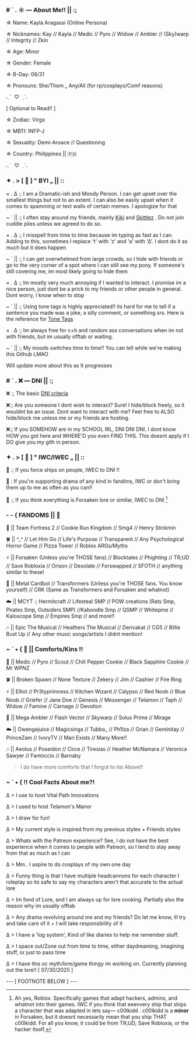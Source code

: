 ### # ` . ☀️ — About Me!! || :; 


☆ Name: Kayla Aragassi (Online Persona)

☆ Nicknames: Kay // Kayla // Medic // Pyro // Widow // Ambler // (Sky)warp // Integrity // Zkin

☆ Age: Minor 

☆ Gender: Female

☆ B-Day: 08/31

☆ Pronouns: She/Them „ Any/All (for rp/cosplays/Comf reasons)

˗ˏˋ  ♡  ˎˊ˗

[ Optional to Read!! ]

☆ Zodiac: Virgo

☆ MBTI: INFP-J

☆ Sexuality: Demi-Aroace // Questioning

☆ Country: Philippines || 🇵🇭


˗ˏˋ  ♡  ˎˊ˗


### ✦ . > [ 🔮 ] " BYI „ || :: 

× . ∆ :; I am a Dramatic-ish and Moody Person. I can get upset over the smallest things but not to an extent. I can also be easily upset when it comes to spamming or text walls of certain memes. I apologize for that

~ ` || :; I often stay around my friends, mainly [Kiki](link) and [Skittlez](link) . Do not join cuddle piles unless we agreed to do so. 

× . ∆ :; I misspell from time to time because im typing as fast as I can. Adding to this, sometimes I replace 't' with 'z' and 'a' with '∆'. I dont do it as much but it does happen

~ ` || :; I can get overwhelmed from large crowds, so I hide with friends or go to the very corner of a spot where I can still see my pony. If someone's still covering me, im most likely going to hide them 

× . ∆ :; Im mostly very much annoying if I wanted to interact. I promise im a nice person, just dont be a prick to my friends or other people in general. Dont worry, I know when to stop 

~ ` || :; Using tone tags is highly appreciated!! its hard for me to tell if a sentence you made was a joke, a silly comment, or something srs. Here is the reference for [Tone Tags](https://tonetags.carrd.co/)

× . ∆ :; Im always free for c+h and random ass conversations when im not with friends, but im usually offtab or waiting.

~ ` || :; My moods switches time to time!! You can tell while we're making this Github LMAO

Will update more about this as It progresses

### # ` . ❌ — DNI || :; 

❌ :; The basic [DNI criteria](https://basic-dni.crd.co/)

❌:; Are you someone I dont wish to interact? Sure! I hide/block freely, so it wouldnt be an issue. Dont want to interact with me? Feel free to ALSO hide/block me unless me or my friends are hosting.

❌:; If you SOMEHOW are in my SCHOOL IRL, DNI DNI DNI. I dont know HOW you got here and WHERE'D you even FIND THIS. This doesnt apply if I DO give you my gith in person.

### ✦ . > [ 🎀 ] " IWC/IWEC „ || :: 

🎀 :; If you force ships on people, IWEC to DNI !!

🎀 : If you're supporting drama of any kind in fandims, IWC or don't bring them up to me as often as you can!!

🎀 :; If you think everything is Forsaken lore or similar, IWEC to DNI [^1]

[^1]: Ah yes, Roblox. Specifically games that adapt hackers, admins, and whatnot into their games. IWC if you think that eeevvery ship that ships a character that was adapted in lets say— c00lkidd . c00lkidd is a **minor** in Forsaken, but it doesnt necessarily mean that you ship THAT c00lkidd. For all you know, it could be from TR;UD, Save Robloxia, or the hacker itself.


### - - { FANDOMS || 👑


🔫 || Team Fortress 2 // Cookie Run Kingdom // Smg4 // Henry Stickmin

🍀 || ^_^ // Let Him Go // Life's Purpose // Transparent // Any Psychological Horror Game // Pizza Tower // Roblox ARGs/Myths 

⚡ || Forsaken (Unless you're THOSE fans) // Blocktales // Phighting // TR;UD // Save Robloxia // Orison // Desolate // Forswapped // SFOTH // anything similar to these!

🤖 || Metal Cardbot // Transformers (Unless you're THOSE fans. You know yourself) // CRK (Same as Transformers and Forsaken and whatnot) 

☁️ || MCYT :; Hermitcraft // Lifesteal SMP // POW creations (Rats Smp, Pirates Smp, Outsiders SMP) //Kaboodle Smp // QSMP //  Whitepine // Kaloscope Smp // Empires Smp // and more!!

🎶 || Epic The Musical // Heathers The Musical // Derivakat // CG5 // Billie Bust Up // Any other music songs/artists I didnt mention!

### ~ ` • { 🍕 || Comforts/Kins ‼️

🔫 || Medic // Pyro // Scout // Chili Pepper Cookie // Black Sapphire Cookie // Mr WPNZ

🍀 || Broken Spawn // None Texture // Zekery // Jim // Cashier // Fire Ring


⚡ || Elliot // Pr3typriincess // Kitchen Wizard // Calypso // Red Noob // Blue Noob // Griefer // Jane Doe // Genesis // Messenger // Telamon // Taph // Widow // Famine // Carnage // Devotion 

🤖 || Mega Ambler // Flash Vector // Skywarp // Solus Prime // Mirage 

☁️ || Owengejuice // Magicsings // Tubbo_ // Ph1lza // Grian // Geminitay // PrinceZam // IvoryTV // Mari Exists // Many More!!

🎶 || Aeolus // Poseidon // Circe // Tiresias // Heather McNamara // Veronica Sawyer // Fantoccio // Barnaby

> I do have more comforts that I forgot to list Above!!

### ~ ` • { ‼️ Cool Facts About me?!

∆ > I use to host Vital Path Innovations 

∆ > I used to host Telamon's Manor

∆ > I draw for fun!

∆ > My current style is inspired from my previous styles + Friends styles

∆ > Whats with the Patreon experience? See, I do not have the best experience when it comes to people with Patreon, so I tend to stay away from that as much as I can

∆ > Mm.. I aspire to do cosplays of my own one day

∆ > Funny thing is that I have multiple headcannons for each character I roleplay so its safe to say my characters aren't that accurate to the actual lore 

∆ > Im fond of Lore, and I am always up for lore cooking. Partially also the reason why im usually offtab

∆ > Any drama revolving around me and my friends? Do let me know, ill try and take care of it + I will take responsibility of it

∆ > I have a 'log system', Kind of like diaries to help me remember stuff. 

∆ > I space out/Zone out from time to time, either daydreaming, imagining stuff, or just to pass time

∆ > I have this oc myth/lore/game thingy im working on. Currently planning out the lore!! [ 07/30/2025 ]


--- [ FOOTNOTE BELOW ] ---


